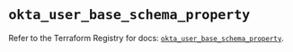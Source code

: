 # `okta_user_base_schema_property`

Refer to the Terraform Registry for docs: [`okta_user_base_schema_property`](https://registry.terraform.io/providers/okta/okta/4.13.1/docs/resources/user_base_schema_property).
